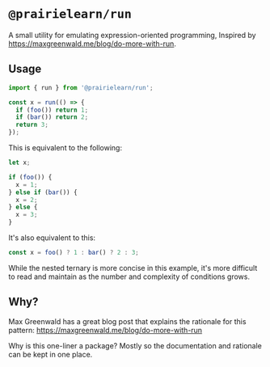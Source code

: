 # `@prairielearn/run`

A small utility for emulating expression-oriented programming, Inspired by https://maxgreenwald.me/blog/do-more-with-run.

## Usage

```ts
import { run } from '@prairielearn/run';

const x = run(() => {
  if (foo()) return 1;
  if (bar()) return 2;
  return 3;
});
```

This is equivalent to the following:

```ts
let x;

if (foo()) {
  x = 1;
} else if (bar()) {
  x = 2;
} else {
  x = 3;
}
```

It's also equivalent to this:

```ts
const x = foo() ? 1 : bar() ? 2 : 3;
```

While the nested ternary is more concise in this example, it's more difficult to read and maintain as the number and complexity of conditions grows.

## Why?

Max Greenwald has a great blog post that explains the rationale for this pattern: https://maxgreenwald.me/blog/do-more-with-run

Why is this one-liner a package? Mostly so the documentation and rationale can be kept in one place.
